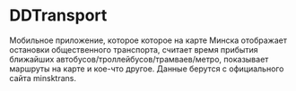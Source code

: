 # DDTransport

Мобильное приложение, которое которое на карте Минска отображает остановки общественного транспорта, считает время прибытия ближайших автобусов/троллейбусов/трамваев/метро, показывает маршруты на карте и кое-что другое. Данные берутся с официального сайта minsktrans.
